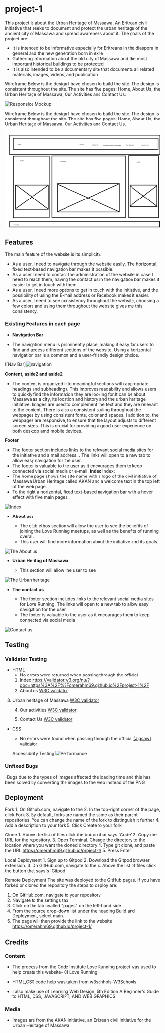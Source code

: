 # project-1
This project is about the Urban Heritage of Massawa. An Eritrean civil initiative that seeks to document and protect the urban heritage of the ancient city of Massawa and spread awareness about it.
The goals of the project are:
- It is intended to be informative especially for Eritreans in the diaspora in general and the new generation born in exile
- Gathering information about the old city of Massawa and the most important historical buildings to be protected
- It is also intended to be a documentary site that documents all related materials, images, videos, and publication

Wireframe Below is the design I have chosen to build the site. The design is consistent throughout the site. The site has five pages: Home, About Us, the Urban Heritage of Massawa, Our Activities and Contact Us.

![Responsice Mockup](https://github.com)

Wireframe Below is the design I have chosen to build the site. The design is consistent throughout the site. The site has five pages: Home, About Us, the Urban Heritage of Massawa, Our Activities and Contact Us.

![Screenshot 2024-05-11 at 23 35 16](./assets/readme/Webdesign.png)

## Features
The main feature of the website is its simplicity.
- As a user, I need to navigate through the website easily. The horizontal, fixed text-based navigation bar makes it possible.
- As a user I need to contact the administration of the website in case I need to reach them, having the contact us in the navigation bar makes it easier to get in touch with them.
- As a user, I need more options to get in touch with the initiative, and the possibility of using the E-mail address or Facebook makes it easier.
- As a user, I need to see consistency throughout the website, choosing a few colors and using them throughout the website gives me this consistency.

### Existing Features in each page 

- __Navigation Bar__

- The navigation menu is prominently place, making it easy for users to find and access different sections of the website. Using a horizontal navigation bar is a common and a user-friendly design choice.

![Nav Bar]![navigation](https://github.com/user-attachments/assets/e41573a8-d520-467d-9d5a-fa4567e05eef)

__Content, aside2 and aside2__
- The content is organized into meaningful sections with appropriate headings and subheadings. This improves readability and allows users to quickly find the information they are looking for.It can be about Massawa as a city, its location and history and the urban heritage initiative. Images are used to complement the text and they are relevant to the content.
There is also a consistent styling throughout the webpages by using consistent fonts, color and spaces.
I addition to, the webpages are responsive, to ensure that the layout adjusts to different screen sizes. This is crucial for providing a good user experience on both desktop amd mobile devices.

__Footer__
  - The footer section includes links to the relevant social media sites for the initiative and a mail address.
  . The links will open to a new tab to allow easy navigation for the user.
  - The footer is valuable to the user as it encourages them to keep connected via social media or e-mail.
__Index__
  Index:
- The home page shows the site name with a logo of the civil initiative of Massawa Urban Heritage called AKAN and a welcome text in the top left of the web page.
- To the right a horizontal, fixed text-based navigation bar with a hover effect with five main pages.

![Index](https://github.com/user-attachments/assets/870ba80b-8073-4b9a-a218-bb376de29f3a)

- __About us:__

  - The club ethos section will allow the user to see the benefits of joining the Love Running meetups, as well as the benefits of running overall.
  - This user will find more information about the initiative and its goals.

![The About us](https://github.com/user-attachments/assets/6c0c95fa-9807-4b7a-824a-7a1fd9103946)

- __Urban Heritag of Massawa__

  - This section will allow the user to see 

![The Urban heritage](https://github.com/user-attachments/assets/ab46eef6-4fee-4840-aaff-d6a48f6fe3b7)

- __The contact us__ 

  - The footer section includes links to the relevant social media sites for Love Running. The links will open to a new tab to allow easy navigation for the user. 
  - The footer is valuable to the user as it encourages them to keep connected via social media

![Contact us](https://github.com/user-attachments/assets/20f231d5-55d6-4851-bf4b-da92cbba7c54)


## Testing 

### Validator Testing

- HTML
  - No errors were returned when passing through the official 
  1. Index
  https://validator.w3.org/nu/?doc=https%3A%2F%2Fomerahm69.github.io%2Fproject-1%2F
  2. About us
  [W3C validator](https://validator.w3.org/nu/?doc=https%3A%2F%2Fomerahm69.github.io%2Fproject-1%2Fabout-us.html)
3. Urban heritage of Massawa
   [W3C validator](https://validator.w3.org/nu/?doc=https%3A%2F%2Fomerahm69.github.io%2Fproject-1%2Furban-heritage-of-massawa.html)

    4. Our activities
   [W3C validator](https://validator.w3.org/nu/?doc=https%3A%2F%2Fomerahm69.github.io%2Fproject-1%2Four-activities.html)

    5. Contact Us
    [W3C validator](https://validator.w3.org/nu/?doc=https%3A%2F%2Fomerahm69.github.io%2Fproject-1%2Fcontact-us.html)

- CSS
  - No errors were found when passing through the official [(Jigsaw) validator]( https://jigsaw.w3.org/css-validator/validator?uri=https%3A%2F%2Fomerahm69.github.io%2Fproject-1%2Fassets%2Fcss%2Fstyle.css&profile=css3svg&usermedium=all&warning=1&vextwarning=&lang=en)

  Accessibility Testing
![Performance](https://github.com/user-attachments/assets/787e0d01-8a9b-4246-bde3-ccef679d29b4)

### Unfixed Bugs
-Bugs due to the types of images affected the loading time and this has been solved by converting the images to the web instead of the PNG

## Deployment
Fork
    1. On Github.com, navigate to the 
    2. In the top-right corner of the page, click Fork
    3. By default, forks are named the same as their parent repositories. You can change the   name of the fork to distinguish it further
    4. Add a description to your fork
    5. Click Create to your fork

Clone
    1. Above the list of files click the button that says 'Code'
    2. Copy the URL for the repository.
    3. Open Terminal. Change the directory to the location where you want the cloned directory
    4. Type git clone, and paste the URL https://omerahm69.github.io/project-1/
    5. Press Enter

Local Deployment
    1. Sign up to Gitpod
    2. Download the Gitpod browser extension.
    3. On GitHub.com, navigate to the
    4. Above the list of files click the button that says's 'Gitpod'

Remote Deployment
    The site was deployed to the GitHub pages. If you have forked or cloned the repository the steps to deploy are:
   1. On GitHub.com, navigate to your repository
   2. Navigate to the settings tab
   3. Click on the tab cvalled "pages" on the left-hand side
   4. From the source drop-down list under the heading Build and Deployment, select main.
   5. The page will then provide the link to the website https://omerahm69.github.io/project-1/
## Credits 

### Content 
- The process from the Code Institute Love Running project was used to help create this website- CI Love Running
- HTML,CSS code help was taken from w3schhols-W3Schools

- I also make use of Learning Web Design, 5th Edition
  A Beginner's Guide to HTML, CSS, JAVASCRIPT, AND WEB GRAPHICS
 

### Media

- Images are from the AKAN initiative, an Eritrean civil initiative for the Urban Heritage of Massawa

 
